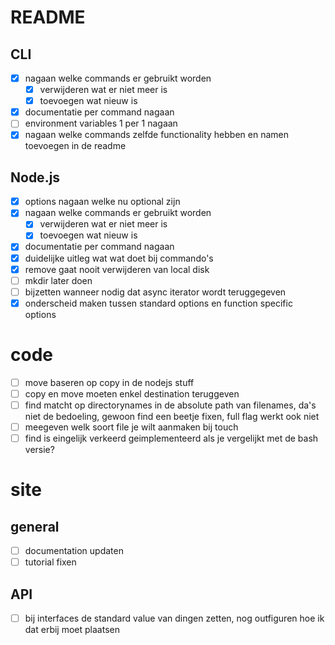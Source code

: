 # README
## CLI
- [x] nagaan welke commands er gebruikt worden
  - [x] verwijderen wat er niet meer is
  - [x] toevoegen wat nieuw is
- [x] documentatie per command nagaan
- [ ] environment variables 1 per 1 nagaan
- [x] nagaan welke commands zelfde functionality hebben en namen toevoegen in de readme
## Node.js
- [x] options nagaan welke nu optional zijn
- [x] nagaan welke commands er gebruikt worden
    - [x] verwijderen wat er niet meer is
    - [x] toevoegen wat nieuw is
- [x] documentatie per command nagaan
- [x] duidelijke uitleg wat wat doet bij commando's
- [x] remove gaat nooit verwijderen van local disk
- [ ] mkdir later doen
- [ ] bijzetten wanneer nodig dat async iterator wordt teruggegeven
- [x] onderscheid maken tussen standard options en function specific options
# code
- [ ] move baseren op copy in de nodejs stuff
- [ ] copy en move moeten enkel destination teruggeven
- [ ] find matcht op directorynames in de absolute path van filenames, da's niet de bedoeling, gewoon find een beetje fixen, full flag werkt ook niet
- [ ] meegeven welk soort file je wilt aanmaken bij touch
- [ ] find is eingelijk verkeerd geimplementeerd als je vergelijkt met de bash versie?
# site
## general
- [ ] documentation updaten
- [ ] tutorial fixen
## API
- [ ] bij interfaces de standard value van dingen zetten, nog outfiguren hoe ik dat erbij moet plaatsen